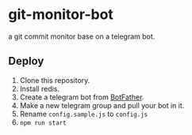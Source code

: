 # git-monitor-bot

a git commit monitor base on a telegram bot.

## Deploy

1. Clone this repository.
2. Install redis.
3. Create a telegram bot from [BotFather](https://telegram.me/BotFather).
4. Make a new telegram group and pull your bot in it.
5. Rename `config.sample.js` to `config.js`
6. `npm run start`